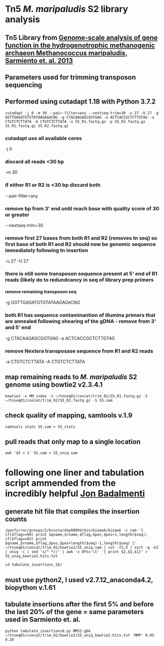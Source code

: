 # Tn5 _M. maripaludis_ S2 library analysis 
## Tn5 Library from [Genome-scale analysis of gene function in the hydrogenotrophic methanogenic archaeon Methanococcus maripaludis, Sarmiento et. al. 2013](https://www.pnas.org/doi/10.1073/pnas.1220225110) 

## Parameters used for trimming transposon sequencing  
## Performed using cutadapt 1.18 with Python 3.7.2
```
cutadapt -j 0 -m 30 --pair-filter=any --nextseq-trim=30 -u 27 -U 27 -g GGTTGAGATGTGTATAAGAGACNG -g CTACAAGAGCGGTGAG -a ACTCACCGCTCTTGTAG -a CTGTCTCTTATA -A CTGTCTCTTATA -o S5_R1.fastq.gz -p S5_R2.fastq.gz S5_R1.fastq.gz S5_R2.fastq.gz
```
### cutadapt use all available cores
-j 0 
### discard all reads <30 bp 
-m 30 
### if either R1 or R2 is <30 bp discard both
--pair-filter=any
### remove bp from 3' end until reach base with quality score of 30 or greater
--nextseq-trim=30
### remove first 27 bases from both R1 and R2 (removes tn seq) so first base of both R1 and R2 should now be genomic sequence immediately following tn insertion
-u 27 -U 27
### there is still some transposon sequence present at 5' end of R1 reads (likely do to redundcancy in seq of library prep primers
#### remove remaining transposon seq
-g GGTTGAGATGTGTATAAGAGACNG
### both R1 has sequence contaminantion of illumina primers that are annealed following shearing of the gDNA - remove from 3' and 5' end
-g CTACAAGAGCGGTGAG -a ACTCACCGCTCTTGTAG
### remove Nextera transposase sequence from R1 and R2 reads
-a CTGTCTCTTATA -A CTGTCTCTTATA


## map remaining reads to _M. maripaludis_ S2 genome using bowtie2 v2.3.4.1
```
bowtie2 -x MM_index -1 ~/tnseq01/concat/trim_02/S5_R1.fastq.gz -2 ~/tnseq01/concat/trim_02/S5_R2.fastq.gz -S S5.sam
```
## check quality of mapping, samtools v.1.9
```
samtools stats S5.sam > S5_stats
```
## pull reads that only map to a single location 
```
awk '$5 > 1' S5.sam > S5_uniq.sam
```
# following one liner and tabulation script ammended from the incredibly helpful [Jon Badalmenti](https://github.com/jbadomics/tnseq)
## generate hit file that compiles the insertion counts 
```
/panfs/roc/groups/2/kcosta/day00094/bin/bioawk/bioawk -c sam '{ if($flag==99) print $qname,$rname,$flag,$pos,$pos+1,length($seq); if($flag==83) print $qname,$rname,$flag,$pos,$pos+length($seq)-1,length($seq) }' ~/tnseq01/concat/trim_02/bowtie2/S5_uniq.sam | cut -f2,5 | sort -g -k2 | uniq -c | sed 's/^ *//' | awk -v OFS='\t' '{ print $2,$3,$1}' > S5_uniq_bowtie2.hits.txt
```
```
cd tabulate_insertions_S5/
```
## must use python2, I used v2.7.12_anaconda4.2, biopython v.1.61
## tabulate insertions after the first 5% and before the last 20% of the gene = same parameters used in Sarmiento et. al.
```
python tabulate_insertions8.py MMS2.gbk ~/tnseq01/concat/trim_02/bowtie2/S5_uniq_bowtie2.hits.txt 'MMP' 0.05 0.20
```
